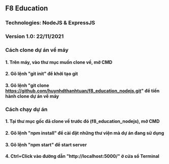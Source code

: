 ## F8 Education

### Technologies: NodeJS & ExpressJS
### Version 1.0: 22/11/2021

### Cách clone dự án về máy

#### 1. Trên máy, vào thư mục muốn clone về, mở CMD

#### 2. Gõ lệnh "git init" để khởi tạo git

#### 3. Gõ lệnh "git clone https://github.com/huynhdthanhtuan/f8_education_nodejs.git" để tiến hành clone dự án về máy

### Cách chạy dự án

#### 1. Tại thư mục gốc đã clone về trước đó (f8_education_nodejs), mở CMD

#### 2. Gõ lệnh "npm install" để cài đặt những thư viện mà dự án đang sử dụng

#### 3. Gõ lệnh "npm start" để start server

#### 4. Ctrl+Click vào đường dẫn "http://localhost:5000/" ở cửa sổ Terminal
